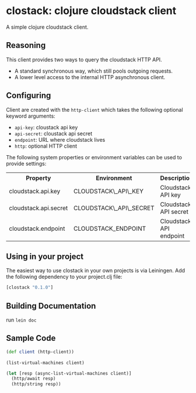 clostack: clojure cloudstack client
===================================

A simple clojure cloudstack client.

## Reasoning

This client provides two ways to query the cloudstack
HTTP API.

* A standard synchronous way, which still pools outgoing requests.
* A lower level access to the internal HTTP asynchronous client.

## Configuring

Client are created with the `http-client` which takes the following
optional keyword arguments:

* `api-key`: cloustack api key
* `api-secret`: cloustack api secret
* `endpoint`: URL where cloudstack lives
* `http`: optional HTTP client

The following system properties or environment variables can be
used to provide settings:

<table>
<tr><th>Property</th><th>Environment</th><th>Description</th></tr>
<tr><td>cloudstack.api.key</td><td>CLOUDSTACK\_API\_KEY</td><td>Cloudstack API key</td></tr>
<tr><td>cloudstack.api.secret</td><td>CLOUDSTACK\_API\_SECRET</td><td>Cloudstack API secret</td></tr>
<tr><td>cloudstack.endpoint</td><td>CLOUDSTACK_ENDPOINT</td><td>Cloudstack API endpoint</td></tr>
</table>

## Using in your project

The easiest way to use clostack in your own projects is via Leiningen. Add the following dependency to your project.clj file:

```clojure
[clostack "0.1.0"]
```

## Building Documentation

run `lein doc` 

## Sample Code

```clojure
(def client (http-client))
						 
(list-virtual-machines client)

(let [resp (async-list-virtual-machines client)]
  (http/await resp)
  (http/string resp))
```
